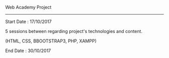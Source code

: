 Web Academy Project
*******************

Start Date : 17/10/2017

5 sessions between regarding project's technologies and content.

(HTML, CSS, BBOOTSTRAP3, PHP, XAMPP)

End Date : 30/10/2017 